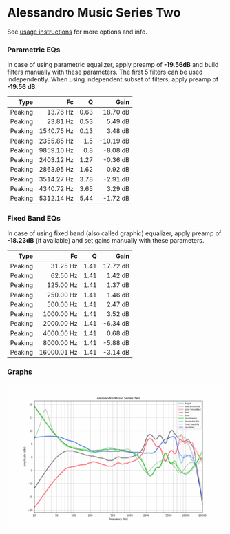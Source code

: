 # Alessandro Music Series Two
See [usage instructions](https://github.com/jaakkopasanen/AutoEq#usage) for more options and info.

### Parametric EQs
In case of using parametric equalizer, apply preamp of **-19.56dB** and build filters manually
with these parameters. The first 5 filters can be used independently.
When using independent subset of filters, apply preamp of **-19.56 dB**.

| Type    | Fc         |    Q | Gain      |
|--------:|-----------:|-----:|----------:|
| Peaking | 13.76 Hz   | 0.63 | 18.70 dB  |
| Peaking | 23.81 Hz   | 0.53 | 5.49 dB   |
| Peaking | 1540.75 Hz | 0.13 | 3.48 dB   |
| Peaking | 2355.85 Hz | 1.5  | -10.19 dB |
| Peaking | 9859.10 Hz | 0.8  | -8.08 dB  |
| Peaking | 2403.12 Hz | 1.27 | -0.36 dB  |
| Peaking | 2863.95 Hz | 1.62 | 0.92 dB   |
| Peaking | 3514.27 Hz | 3.78 | -2.91 dB  |
| Peaking | 4340.72 Hz | 3.65 | 3.29 dB   |
| Peaking | 5312.14 Hz | 5.44 | -1.72 dB  |

### Fixed Band EQs
In case of using fixed band (also called graphic) equalizer, apply preamp of **-18.23dB**
(if available) and set gains manually with these parameters.

| Type    | Fc          |    Q | Gain     |
|--------:|------------:|-----:|---------:|
| Peaking | 31.25 Hz    | 1.41 | 17.72 dB |
| Peaking | 62.50 Hz    | 1.41 | 1.42 dB  |
| Peaking | 125.00 Hz   | 1.41 | 1.37 dB  |
| Peaking | 250.00 Hz   | 1.41 | 1.46 dB  |
| Peaking | 500.00 Hz   | 1.41 | 2.47 dB  |
| Peaking | 1000.00 Hz  | 1.41 | 3.52 dB  |
| Peaking | 2000.00 Hz  | 1.41 | -6.34 dB |
| Peaking | 4000.00 Hz  | 1.41 | 0.68 dB  |
| Peaking | 8000.00 Hz  | 1.41 | -5.88 dB |
| Peaking | 16000.01 Hz | 1.41 | -3.14 dB |

### Graphs
![](./Alessandro%20Music%20Series%20Two.png)